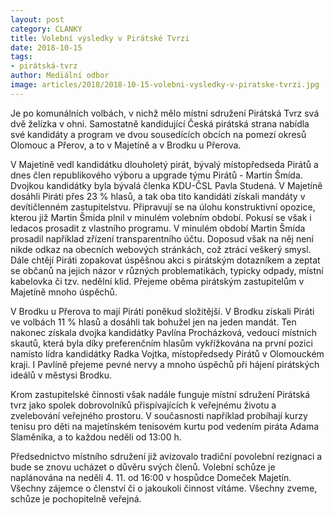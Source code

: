 ```yaml
---
layout: post
category: CLANKY
title: Volební výsledky v Pirátské Tvrzi
date: 2018-10-15
tags: 
- pirátská-tvrz
author: Mediální odbor
image: articles/2018/2018-10-15-volebni-vysledky-v-piratske-tvrzi.jpg  #751x422 pixelu
---
```

Je po komunálních volbách, v nichž mělo místní sdružení Pirátská Tvrz svá dvě želízka v ohni. Samostatně kandidující Česká pirátská strana nabídla své kandidáty a program ve dvou sousedících obcích na pomezí okresů Olomouc a Přerov, a to v Majetíně a v Brodku u Přerova.

V Majetíně vedl kandidátku dlouholetý pirát, bývalý místopředseda Pirátů a dnes člen republikového výboru a upgrade týmu Pirátů - Martin Šmída. Dvojkou kandidátky byla bývalá členka KDU-ČSL Pavla Studená. V Majetíně dosáhli Piráti přes 23 % hlasů, a tak oba tito kandidáti získali  mandáty v devítičlenném zastupitelstvu.  Připravují se na úlohu konstruktivní opozice, kterou již Martin Šmída plnil v minulém volebním období. Pokusí se však i ledacos prosadit z vlastního programu. V minulém období Martin Šmída prosadil například zřízení transparentního účtu. Doposud však na něj není nikde odkaz na obecních webových stránkách, což ztrácí veškerý smysl. Dále chtějí Piráti zopakovat úspěšnou akci s pirátským dotazníkem a zeptat se občanů na jejich názor v různých problematikách, typicky odpady, místní kabelovka či tzv. nedělní klid. Přejeme oběma  pirátským zastupitelům v Majetíně mnoho úspěchů.

V Brodku u Přerova to mají Piráti poněkud složitější. V Brodku získali Piráti ve volbách 11 % hlasů a dosáhli tak bohužel jen na jeden mandát. Ten nakonec získala dvojka kandidátky Pavlína Procházková, vedoucí místních skautů, která byla díky preferenčním hlasům vykřížkována na první pozici namísto lídra kandidátky Radka Vojtka, místopředsedy Pirátů v Olomouckém kraji. I Pavlíně přejeme pevné nervy a mnoho úspěchů při hájení pirátských ideálů v městysi Brodku.

Krom zastupitelské činnosti však nadále funguje místní sdružení Pirátská tvrz jako spolek dobrovolníků přispívajících k veřejnému životu a zvelebování veřejného prostoru. V současnosti například probíhají kurzy tenisu pro děti na majetínském tenisovém kurtu pod vedením piráta Adama Slaměníka, a to každou neděli od 13:00 h.

Předsednictvo místního sdružení již avizovalo tradiční povolební rezignaci a bude se znovu ucházet o důvěru svých členů. Volební schůze je naplánována na neděli 4. 11. od 16:00 v hospůdce Domeček Majetín. Všechny zájemce o členství či o jakoukoli činnost vítáme. Všechny zveme, schůze je pochopitelně veřejná. 
